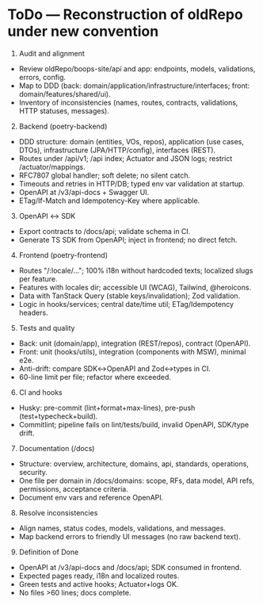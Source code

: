 <!--
File: toDo.md
Purpose: Actionable ToDo plan to reconstruct oldRepo under new conventions.
All Rights Reserved. Arodi Emmanuel
-->
# ToDo — Reconstruction of oldRepo under new convention

1) Audit and alignment
- Review oldRepo/boops-site/api and app: endpoints, models, validations, errors, config.
- Map to DDD (back: domain/application/infrastructure/interfaces; front: domain/features/shared/ui).
- Inventory of inconsistencies (names, routes, contracts, validations, HTTP statuses, messages).

2) Backend (poetry-backend)
- DDD structure: domain (entities, VOs, repos), application (use cases, DTOs), infrastructure (JPA/HTTP/config), interfaces (REST).
- Routes under /api/v1; /api index; Actuator and JSON logs; restrict /actuator/mappings.
- RFC7807 global handler; soft delete; no silent catch.
- Timeouts and retries in HTTP/DB; typed env var validation at startup.
- OpenAPI at /v3/api-docs + Swagger UI.
- ETag/If-Match and Idempotency-Key where applicable.

3) OpenAPI ↔ SDK
- Export contracts to /docs/api; validate schema in CI.
- Generate TS SDK from OpenAPI; inject in frontend; no direct fetch.

4) Frontend (poetry-frontend)
- Routes "/:locale/..."; 100% i18n without hardcoded texts; localized slugs per feature.
- Features with locales dir; accessible UI (WCAG), Tailwind, @heroicons.
- Data with TanStack Query (stable keys/invalidation); Zod validation.
- Logic in hooks/services; central date/time util; ETag/Idempotency headers.

5) Tests and quality
- Back: unit (domain/app), integration (REST/repos), contract (OpenAPI).
- Front: unit (hooks/utils), integration (components with MSW), minimal e2e.
- Anti-drift: compare SDK↔OpenAPI and Zod↔types in CI.
- 60-line limit per file; refactor where exceeded.

6) CI and hooks
- Husky: pre-commit (lint+format+max-lines), pre-push (test+typecheck+build).
- Commitlint; pipeline fails on lint/tests/build, invalid OpenAPI, SDK/type drift.

7) Documentation (/docs)
- Structure: overview, architecture, domains, api, standards, operations, security.
- One file per domain in /docs/domains: scope, RFs, data model, API refs, permissions, acceptance criteria.
- Document env vars and reference OpenAPI.

8) Resolve inconsistencies
- Align names, status codes, models, validations, and messages.
- Map backend errors to friendly UI messages (no raw backend text).

9) Definition of Done
- OpenAPI at /v3/api-docs and /docs/api; SDK consumed in frontend.
- Expected pages ready, i18n and localized routes.
- Green tests and active hooks; Actuator+logs OK.
- No files >60 lines; docs complete.
